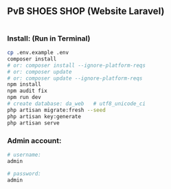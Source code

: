 ## PvB SHOES SHOP (Website Laravel)

```bash

```

### Install: (Run in Terminal)
```bash
cp .env.example .env
composer install 	
# or: composer install --ignore-platform-reqs
# or: composer update 
# or: composer update --ignore-platform-reqs  
npm install
npm audit fix
npm run dev
# create database: da_web   # utf8_unicode_ci
php artisan migrate:fresh --seed
php artisan key:generate
php artisan serve
```

### Admin account:
```bash
# username:
admin

# password:
admin
```
